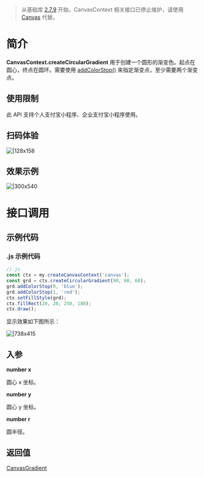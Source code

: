 > 从基础库 [2.7.9](https://opendocs.alipay.com/mini/framework/lib-upgrade-v2) 开始，CanvasContext 相关接口已停止维护，请使用 [Canvas](https://opendocs.alipay.com/mini/01vzqv) 代替。

# 简介

**CanvasContext.createCircularGradient** 用于创建一个圆形的渐变色。起点在圆心，终点在圆环。需要使用 [addColorStop()](https://opendocs.alipay.com/mini/api/addColorStop) 来指定渐变点，至少需要两个渐变点。

## 使用限制

此 API 支持个人支付宝小程序、企业支付宝小程序使用。

## 扫码体验

![|128x158](https://cdn.nlark.com/yuque/0/2021/png/179989/1624872611868-5ae94ddc-a7bd-4ca8-853f-320a6261eff3.png#align=left&display=inline&height=158&margin=%5Bobject%20Object%5D&name=1.png&originHeight=158&originWidth=128&size=17896&status=done&style=stroke&width=128)

## 效果示例

![|300x540](https://cdn.nlark.com/yuque/0/2021/gif/179989/1624872620305-8d9254a5-33a3-4e3a-9be1-e87b977078b8.gif#align=left&display=inline&height=540&margin=%5Bobject%20Object%5D&name=2.gif&originHeight=540&originWidth=300&size=1429075&status=done&style=stroke&width=300)

# 接口调用

## 示例代码

### .js 示例代码

```javascript
//.js
const ctx = my.createCanvasContext('canvas');
const grd = ctx.createCircularGradient(90, 60, 60);
grd.addColorStop(0, 'blue');
grd.addColorStop(1, 'red');
ctx.setFillStyle(grd);
ctx.fillRect(20, 20, 250, 180);
ctx.draw();
```

显示效果如下图所示：

![|738x415](https://cdn.nlark.com/yuque/0/2021/png/179989/1624872631452-7345a8c8-b808-4ad2-897c-e5fb41256c06.png#align=left&display=inline&height=720&margin=%5Bobject%20Object%5D&name=3.png&originHeight=720&originWidth=1280&size=36051&status=done&style=none&width=1280)

## 入参

**number x**

圆心 x 坐标。

**number y**

圆心 y 坐标。

**number r**

圆半径。

## 返回值

[CanvasGradient](https://opendocs.alipay.com/mini/api/CanvasGradient)
